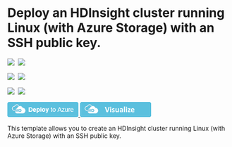 # Deploy an HDInsight cluster running Linux (with Azure Storage) with an SSH public key.

<IMG SRC="https://azbotstorage.blob.core.windows.net/badges/101-hdinsight-linux-ssh-publickey/PublicLastTestDate.svg" />&nbsp;
<IMG SRC="https://azbotstorage.blob.core.windows.net/badges/101-hdinsight-linux-ssh-publickey/PublicDeployment.svg" />&nbsp;

<IMG SRC="https://azbotstorage.blob.core.windows.net/badges/101-hdinsight-linux-ssh-publickey/FairfaxLastTestDate.svg" />&nbsp;
<IMG SRC="https://azbotstorage.blob.core.windows.net/badges/101-hdinsight-linux-ssh-publickey/FairfaxDeployment.svg" />&nbsp;

<IMG SRC="https://azbotstorage.blob.core.windows.net/badges/101-hdinsight-linux-ssh-publickey/BestPracticeResult.svg" />&nbsp;
<IMG SRC="https://azbotstorage.blob.core.windows.net/badges/101-hdinsight-linux-ssh-publickey/CredScanResult.svg" />&nbsp;

<a href="https://portal.azure.com/#create/Microsoft.Template/uri/https%3A%2F%2Fraw.githubusercontent.com%2FAzure%2Fazure-quickstart-templates%2Fmaster%2F101-hdinsight-linux-ssh-publickey%2Fazuredeploy.json" target="_blank">
    <img src="https://raw.githubusercontent.com/Azure/azure-quickstart-templates/master/1-CONTRIBUTION-GUIDE/images/deploytoazure.png"/>
</a>
<a href="http://armviz.io/#/?load=https%3A%2F%2Fraw.githubusercontent.com%2FAzure%2Fazure-quickstart-templates%2Fmaster%2Fhdinsight-linux-ssh-publickey%2Fazuredeploy.json" target="_blank">
    <img src="https://raw.githubusercontent.com/Azure/azure-quickstart-templates/master/1-CONTRIBUTION-GUIDE/images/visualizebutton.png"/>
</a>

This template allows you to create an HDInsight cluster running Linux (with Azure Storage) with an SSH public key.
